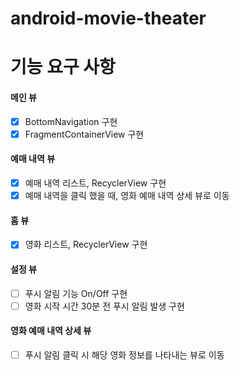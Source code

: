 # android-movie-theater

# 기능 요구 사항

#### 메인 뷰
- [x] BottomNavigation 구현
- [x] FragmentContainerView 구현
#### 예매 내역 뷰
- [x] 예매 내역 리스트, RecyclerView 구현
- [x] 예매 내역을 클릭 했을 때, 영화 예매 내역 상세 뷰로 이동
#### 홈 뷰
- [x] 영화 리스트, RecyclerView 구현
#### 설정 뷰
- [ ] 푸시 알림 기능 On/Off 구현
- [ ] 영화 시작 시간 30분 전 푸시 알림 발생 구현
#### 영화 예매 내역 상세 뷰
- [ ] 푸시 알림 클릭 시 해당 영화 정보를 나타내는 뷰로 이동
